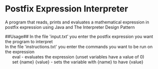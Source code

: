# Postfix Expression Interpreter
A program that reads, prints and evaluates a mathematical expression in postfix expression using Java and The Interpreter Design Pattern

##Usage##
In the file 'input.txt' you enter the postfix expression you want the program to interpret</br>
In the file 'instructions.txt' you enter the commands you want to be run on the expression</br>
&nbsp;&nbsp;&nbsp;&nbsp;&nbsp;&nbsp;eval - evaluates the expression (unset variables have a value of 0)</br>
&nbsp;&nbsp;&nbsp;&nbsp;&nbsp;&nbsp;set {name} {value} - sets the variable with {name} to have {value}
